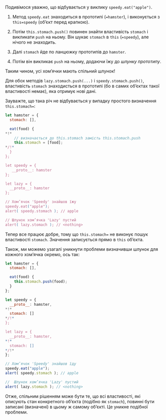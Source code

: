 Подивімося уважно, що відбувається у виклику `speedy.eat("apple")`.

1. Метод `speedy.eat` знаходиться в прототипі (`=hamster`), і виконується з `this=speedy` (об’єкт перед крапкою).

2. Потім `this.stomach.push()` повинен знайти властивість `stomach` і викликати `push` на ньому. Він шукає `stomach` в `this` (`=speedy`), але нічого не знаходить.

3. Далі `stomach` йде по ланцюжку прототипів до `hamster`.

4. Потім він викликає `push` на ньому, додаючи їжу до *шлунку прототипу*.

Таким чином, усі хом’ячки мають спільний шлунок!

Для обох методів `lazy.stomach.push(...)` і `speedy.stomach.push()`, властивість `stomach` знаходисться в прототипі (бо в самих об’єктах такої властивості немає), яка отримує нові дані.

Зауважте, що така річ не відбувається у випадку простого визначення `this.stomach=`:

```js run
let hamster = {
  stomach: [],

  eat(food) {
*!*
    // визначається до this.stomach замість this.stomach.push
    this.stomach = [food];
*/!*
  }
};

let speedy = {
   __proto__: hamster
};

let lazy = {
  __proto__: hamster
};

// Хом’ячок 'Speedy' знайшов їжу
speedy.eat("apple");
alert( speedy.stomach ); // apple

// Шлунок хом’ячка 'Lazy' пустий
alert( lazy.stomach ); // <nothing>
```

Тепер все працює добре, тому що `this.stomach=` не виконує пошук властивості `stomach`. Значення записується прямо в `this` об’єкта.

Також, ми можемо узагалі уникнути проблеми визначивши шлунок для кожного хом’ячка окремо, ось так:

```js run
let hamster = {
  stomach: [],

  eat(food) {
    this.stomach.push(food);
  }
};

let speedy = {
  __proto__: hamster,
*!*
  stomach: []
*/!*
};

let lazy = {
  __proto__: hamster,
*!*
  stomach: []
*/!*
};

// Хом’ячок 'Speedy' знайшов їду
speedy.eat("apple");
alert( speedy.stomach ); // apple

//  Шлунок хом’ячка 'Lazy' пустий
alert( lazy.stomach ); // <nothing>
```

Отже, спільним рішенням може бути те, що всі властивості, які описують стан конкретного об’єкта (подібно як `stomach`), повинні бути записані (визначені) в цьому ж самому об’єкті. Це уникне подібної проблеми.
